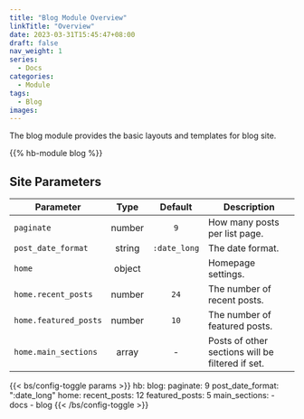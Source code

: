 ```yaml
---
title: "Blog Module Overview"
linkTitle: "Overview"
date: 2023-03-31T15:45:47+08:00
draft: false
nav_weight: 1
series:
  - Docs
categories:
  - Module
tags:
  - Blog
images:
---
```


The blog module provides the basic layouts and templates for blog site.

<!--more-->

{{% hb-module blog %}}

## Site Parameters

| Parameter | Type | Default | Description |
| --------- | :--: | :-----: | ----------- |
| `paginate` | number | `9` | How many posts per list page. |
| `post_date_format` | string | `:date_long` | The date format. |
| `home` | object |  | Homepage settings. |
| `home.recent_posts` | number | `24` | The number of recent posts. |
| `home.featured_posts` | number | `10` | The number of featured posts. |
| `home.main_sections` | array | - | Posts of other sections will be filtered if set. |

{{< bs/config-toggle params >}}
hb:
  blog:
    paginate: 9
    post_date_format: ":date_long"
    home:
      recent_posts: 12
      featured_posts: 5
      main_sections:
        - docs
        - blog
{{< /bs/config-toggle >}}
